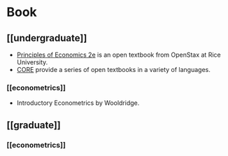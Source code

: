 # Book

## [[undergraduate]]

* [Principles of Economics 2e](https://openstax.org/details/books/principles-economics-2e) is an open textbook from OpenStax at Rice University.
* [CORE](https://www.core-econ.org/) provide a series of open textbooks in a variety of languages.

### [[econometrics]]

* Introductory Econometrics by Wooldridge.

## [[graduate]]

### [[econometrics]]
